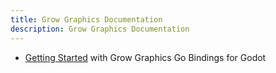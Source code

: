 ```yaml
---
title: Grow Graphics Documentation
description: Grow Graphics Documentation
---
```


- [Getting Started](./overview/) with Grow Graphics Go Bindings for Godot